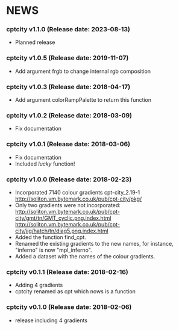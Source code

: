 NEWS
===========

### cptcity v1.1.0 (Release date: 2023-08-13)

- Planned release

### cptcity v1.0.5 (Release date: 2019-11-07)

- Add argument frgb to change internal rgb composition

### cptcity v1.0.3 (Release date: 2018-04-17)

- Add argument colorRampPalette to return this function


### cptcity v1.0.2 (Release date: 2018-03-09)

- Fix documentation

### cptcity v1.0.1 (Release date: 2018-03-06)

- Fix documentation
- Included *lucky* function!


### cptcity v1.0.0 (Release date: 2018-02-23)

- Incorporated 7140 colour gradients cpt-city_2.19-1 http://soliton.vm.bytemark.co.uk/pub/cpt-city/pkg/
- Only two gradients were not incorporated: http://soliton.vm.bytemark.co.uk/pub/cpt-city/gmt/tn/GMT_cyclic.png.index.html
 http://soliton.vm.bytemark.co.uk/pub/cpt-city/jjg/hatch/tn/diag5.png.index.html
- Added the function find_cpt.
- Renamed the existing gradients to the new names, for instance, "inferno" is
now "mpl_inferno".
- Added a dataset with the names of the colour gradients.

### cptcity v0.1.1 (Release date: 2018-02-16)

- Adding 4 gradients
- cptcity renamed as cpt which nows is a function

### cptcity v0.1.0 (Release date: 2018-02-06)

- release including 4 gradients

